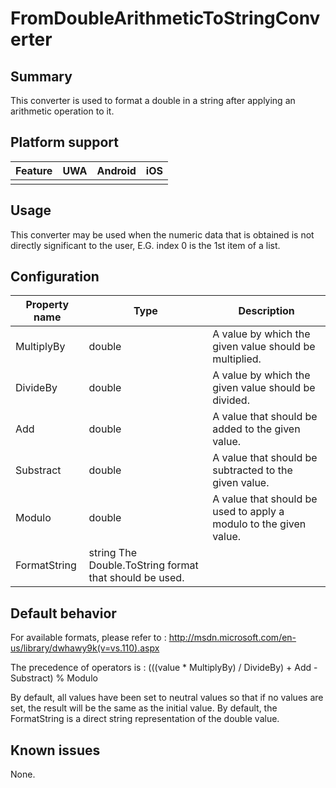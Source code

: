 # FromDoubleArithmeticToStringConverter

## Summary
This converter is used to format a double in a string after applying an arithmetic operation to it.

## Platform support

| Feature                                     | UWA | Android | iOS |
| ------------------------------------------- |:---:|:-------:|:---:|
|                                             |     |         |     |

## Usage
This converter may be used when the numeric data that is obtained is not directly significant to the user, E.G. index 0 is the 1st item of a list.

## Configuration
| Property name | Type | Description |
| --- | --- | --- |
| ​MultiplyBy | double | A value by which the given value should be multiplied. |
| ​DivideBy | ​double | ​A value by which the given value should be divided. |
| ​Add | ​double | ​A value that should be added to the given value. |
| ​Substract | ​double | ​A value that should be subtracted to the given value. |
| ​Modulo | ​double | ​A value that should be used to apply a modulo to the given value. |
| ​FormatString​​ | ​string ​The Double.ToString format that should be used.​|

## Default behavior
For available formats, please refer to : http://msdn.microsoft.com/en-us/library/dwhawy9k(v=vs.110).aspx

The precedence of operators is : (((value * MultiplyBy) / DivideBy) + Add - Substract) % Modulo

By default, all values have been set to neutral values so that if no values are set, the result will be the same as the initial value.
By default, the FormatString is a direct string representation of the double value.
## Known issues

None.









